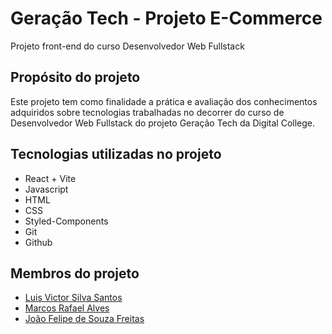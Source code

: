 <h1>Geração Tech - Projeto E-Commerce</h1>
<p>Projeto front-end do curso Desenvolvedor Web Fullstack</p>
<h2>Propósito do projeto</h2>
<p>Este projeto tem como finalidade a prática e avaliação dos conhecimentos adquiridos sobre tecnologias trabalhadas no decorrer do curso de Desenvolvedor Web Fullstack do projeto Geração Tech da Digital College.</p>
<h2>Tecnologias utilizadas no projeto</h2>
<ul>
  <li>React + Vite</li>
  <li>Javascript</li>
  <li>HTML</li>
  <li>CSS</li>
  <li>Styled-Components</li>
  <li>Git</li>
  <li>Github</li>
</ul>
<h2>Membros do projeto</h2>
<ul>
  <li><a href="https://github.com/FaithfulBreeze">Luis Victor Silva Santos</a></li>
  <li><a href="https://github.com/rafaelAlvesQaTester">Marcos Rafael Alves</a></li>
  <li><a href="https://github.com/jfelipefreitas">João Felipe de Souza Freitas</a></li>
</ul>
